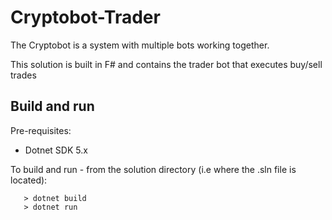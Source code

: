 # Cryptobot-Trader

The Cryptobot is a system with multiple bots working together.

This solution is built in F# and contains the trader bot that executes buy/sell trades

## Build and run

Pre-requisites:

- Dotnet SDK 5.x

To build and run - from the solution directory (i.e where the .sln file is located):

```shell
   > dotnet build
   > dotnet run
```
  